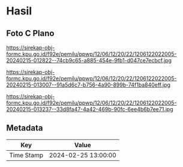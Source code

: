 # Hasil

## Foto C Plano

https://sirekap-obj-formc.kpu.go.id/f92e/pemilu/ppwp/12/06/12/20/22/1206122022005-20240215-012822--74cb9c65-a885-454e-9fb1-d047ce7ecbcf.jpg

https://sirekap-obj-formc.kpu.go.id/f92e/pemilu/ppwp/12/06/12/20/22/1206122022005-20240215-013007--91a5d6c7-b756-4a90-899b-74f1ba840eff.jpg

https://sirekap-obj-formc.kpu.go.id/f92e/pemilu/ppwp/12/06/12/20/22/1206122022005-20240215-013237--33d8fa47-4a42-469b-90fc-6ee4b6b7ee71.jpg


## Metadata

| Key        | Value               |
| ---------- | ------------------- |
| Time Stamp | 2024-02-25 13:00:00 |



